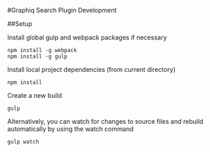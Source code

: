 #Graphiq Search Plugin Development

##Setup

Install global gulp and webpack packages if necessary
```
npm install -g webpack
npm install -g gulp
```

Install local project dependencies (from current directory)
```
npm install
```

Create a new build
```
gulp
```

Alternatively, you can watch for changes to source files and rebuild automatically by using the watch command
```
gulp watch
```
